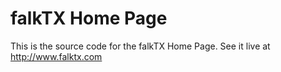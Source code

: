 falkTX Home Page
==========

This is the source code for the falkTX Home Page.
See it live at http://www.falktx.com


